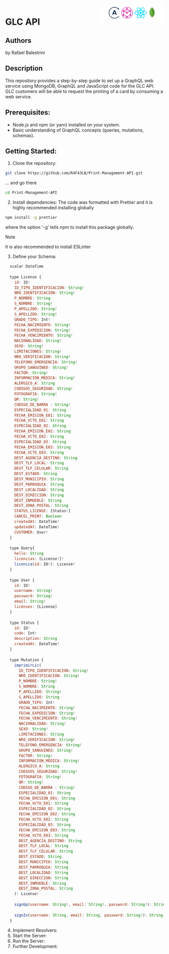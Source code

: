 <img src="cover.png" width="200" align="right" />

# GLC API
Authors
-------

 by Rafael Balestrini

Description
-----------

This repository provides a step-by-step guide to set up a GraphQL web service using MongoDB, GraphQL and JavaScript code for the GLC API. GLC customers will be able to request the printing of a card by consuming a web service.

## Prerequisites:
* Node.js and npm (or yarn) installed on your system. 
* Basic understanding of GraphQL concepts (queries, mutations, schemas).

## Getting Started:
1. Clone the repository:
```bash
git clone https://github.com/R4F43LB/Print-Management-API.git
```
... and go there
```bash
cd Print-Management-API
```
2. Install dependencies:
The code was formatted with Prettier and it is highly recommended installing globally
```bash
npm install -g prettier
```
where the option '-g' tells npm to install this package globally.
> [!NOTE]
> It is also recommended to install ESLinter

3. Define your Schema:
```javascript
  scalar DateTime
  
  type License {
    id: ID!
    ID_TIPO_IDENTIFICACION: String!
    NRO_IDENTIFICACION: String!
    P_NOMBRE: String
    S_NOMBRE: String!
    P_APELLIDO: String!
    S_APELLIDO: String!
    GRADO_TIPO: Int!
    FECHA_NACIMIENTO: String!
    FECHA_EXPEDICION: String!
    FECHA_VENCIMIENTO: String!
    NACIONALIDAD: String!
    SEXO: String!
    LIMITACIONES: String!
    NRO_VERIFICACION: String!
    TELEFONO_EMERGENCIA: String!
    GRUPO_SANGUINEO: String!
    FACTOR: String!
    INFORMACION_MEDICA: String!
    ALERGICO_A: String
    CODIGOS_SEGURIDAD: String!
    FOTOGRAFIA: String!
    QR: String!
    CODIGO_DE_BARRA : String!
    ESPECIALIDAD_01: String
    FECHA_EMISION_E01: String
    FECHA_VCTO_E01: String
    ESPECIALIDAD_02: String
    FECHA_EMISION_E02: String
    FECHA_VCTO_E02: String
    ESPECIALIDAD_03: String
    FECHA_EMISION_E03: String
    FECHA_VCTO_E03: String
    DEST_AGENCIA_DESTINO: String
    DEST_TLF_LOCAL: String
    DEST_TLF_CELULAR: String
    DEST_ESTADO: String
    DEST_MUNICIPIO: String
    DEST_PARROQUIA: String
    DEST_LOCALIDAD: String
    DEST_DIRECCION: String
    DEST_INMUEBLE: String
    DEST_ZONA_POSTAL: String
    STATUS_LICENSE: [Status!]
    CANCEL_PRINT: Boolean
    createdAt: DateTime!
    updatedAt: DateTime!
    CUSTOMER: User!
  }

  type Query{
    hello: String
    licencias: [License!]!
    licencia(id: ID!): License!
  }

  type User {
    id: ID!
    username: String!
    password: String!
    email: String!
    licenses: [License]
  }
  
  type Status {
    id: ID!
    code: Int!
    description: String
    createdAt: DateTime!
  }

  type Mutation {
    imprimirLic(
      ID_TIPO_IDENTIFICACION: String!
      NRO_IDENTIFICACION: String!
      P_NOMBRE: String!
      S_NOMBRE: String
      P_APELLIDO: String!
      S_APELLIDO: String
      GRADO_TIPO: Int!
      FECHA_NACIMIENTO: String!
      FECHA_EXPEDICION: String!
      FECHA_VENCIMIENTO: String!
      NACIONALIDAD: String!
      SEXO: String!
      LIMITACIONES: String
      NRO_VERIFICACION: String!
      TELEFONO_EMERGENCIA: String!
      GRUPO_SANGUINEO: String!
      FACTOR: String!
      INFORMACION_MEDICA: String!
      ALERGICO_A: String
      CODIGOS_SEGURIDAD: String!
      FOTOGRAFIA: String!
      QR: String!
      CODIGO_DE_BARRA : String!
      ESPECIALIDAD_01: String
      FECHA_EMISION_E01: String
      FECHA_VCTO_E01: String
      ESPECIALIDAD_02: String
      FECHA_EMISION_E02: String
      FECHA_VCTO_E02: String
      ESPECIALIDAD_03: String
      FECHA_EMISION_E03: String
      FECHA_VCTO_E03: String
      DEST_AGENCIA_DESTINO: String
      DEST_TLF_LOCAL: String
      DEST_TLF_CELULAR: String
      DEST_ESTADO: String
      DEST_MUNICIPIO: String
      DEST_PARROQUIA: String
      DEST_LOCALIDAD: String
      DEST_DIRECCION: String
      DEST_INMUEBLE: String
      DEST_ZONA_POSTAL: String
    ): License!

    signUp(username: String!, email: String!, password: String!): String!

    signIn(username: String, email: String, password: String!): String!
  }

```
4. Implement Resolvers:
5. Start the Server:
6. Run the Server:
7. Further Development:  
